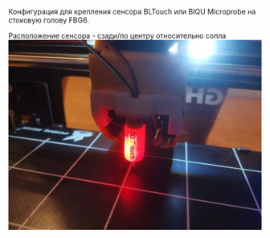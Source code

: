 Конфигурация для крепления сенсора BLTouch или BIQU Microprobe на стоковую голову FBG6.

Расположение сенсора - сзади/по центру относительно сопла
![Расположение сенсора](stock_touch.jpg)

